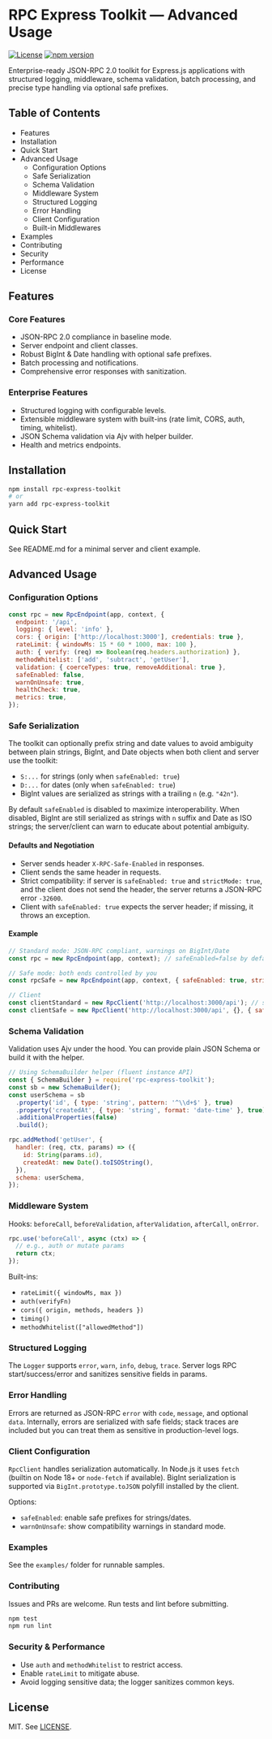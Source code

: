 # RPC Express Toolkit — Advanced Usage

[![License](https://img.shields.io/badge/License-MIT-blue.svg)](LICENSE)
[![npm version](https://img.shields.io/npm/v/rpc-express-toolkit.svg)](https://www.npmjs.com/package/rpc-express-toolkit)

Enterprise-ready JSON-RPC 2.0 toolkit for Express.js applications with structured logging, middleware, schema validation, batch processing, and precise type handling via optional safe prefixes.

## Table of Contents

- Features
- Installation
- Quick Start
- Advanced Usage
  - Configuration Options
  - Safe Serialization
  - Schema Validation
  - Middleware System
  - Structured Logging
  - Error Handling
  - Client Configuration
  - Built-in Middlewares
- Examples
- Contributing
- Security
- Performance
- License

## Features

### Core Features
- JSON-RPC 2.0 compliance in baseline mode.
- Server endpoint and client classes.
- Robust BigInt & Date handling with optional safe prefixes.
- Batch processing and notifications.
- Comprehensive error responses with sanitization.

### Enterprise Features
- Structured logging with configurable levels.
- Extensible middleware system with built-ins (rate limit, CORS, auth, timing, whitelist).
- JSON Schema validation via Ajv with helper builder.
- Health and metrics endpoints.

## Installation

```bash
npm install rpc-express-toolkit
# or
yarn add rpc-express-toolkit
```

## Quick Start

See README.md for a minimal server and client example.

## Advanced Usage

### Configuration Options

```javascript
const rpc = new RpcEndpoint(app, context, {
  endpoint: '/api',
  logging: { level: 'info' },
  cors: { origin: ['http://localhost:3000'], credentials: true },
  rateLimit: { windowMs: 15 * 60 * 1000, max: 100 },
  auth: { verify: (req) => Boolean(req.headers.authorization) },
  methodWhitelist: ['add', 'subtract', 'getUser'],
  validation: { coerceTypes: true, removeAdditional: true },
  safeEnabled: false,
  warnOnUnsafe: true,
  healthCheck: true,
  metrics: true,
});
```

### Safe Serialization

The toolkit can optionally prefix string and date values to avoid ambiguity between plain strings, BigInt, and Date objects when both client and server use the toolkit:

- `S:...` for strings (only when `safeEnabled: true`)
- `D:...` for dates (only when `safeEnabled: true`)
- BigInt values are serialized as strings with a trailing `n` (e.g. `"42n"`).

By default `safeEnabled` is disabled to maximize interoperability. When disabled, BigInt are still serialized as strings with `n` suffix and Date as ISO strings; the server/client can warn to educate about potential ambiguity.

#### Defaults and Negotiation

- Server sends header `X-RPC-Safe-Enabled` in responses.
- Client sends the same header in requests.
- Strict compatibility: if server is `safeEnabled: true` and `strictMode: true`, and the client does not send the header, the server returns a JSON-RPC error `-32600`.
- Client with `safeEnabled: true` expects the server header; if missing, it throws an exception.

#### Example

```javascript
// Standard mode: JSON-RPC compliant, warnings on BigInt/Date
const rpc = new RpcEndpoint(app, context); // safeEnabled=false by default

// Safe mode: both ends controlled by you
const rpcSafe = new RpcEndpoint(app, context, { safeEnabled: true, strictMode: true });

// Client
const clientStandard = new RpcClient('http://localhost:3000/api'); // safeEnabled=false
const clientSafe = new RpcClient('http://localhost:3000/api', {}, { safeEnabled: true });
```

### Schema Validation

Validation uses Ajv under the hood. You can provide plain JSON Schema or build it with the helper.

```javascript
// Using SchemaBuilder helper (fluent instance API)
const { SchemaBuilder } = require('rpc-express-toolkit');
const sb = new SchemaBuilder();
const userSchema = sb
  .property('id', { type: 'string', pattern: '^\\d+$' }, true)
  .property('createdAt', { type: 'string', format: 'date-time' }, true)
  .additionalProperties(false)
  .build();

rpc.addMethod('getUser', {
  handler: (req, ctx, params) => ({
    id: String(params.id),
    createdAt: new Date().toISOString(),
  }),
  schema: userSchema,
});
```

### Middleware System

Hooks: `beforeCall`, `beforeValidation`, `afterValidation`, `afterCall`, `onError`.

```javascript
rpc.use('beforeCall', async (ctx) => {
  // e.g., auth or mutate params
  return ctx;
});
```

Built-ins:
- `rateLimit({ windowMs, max })`
- `auth(verifyFn)`
- `cors({ origin, methods, headers })`
- `timing()`
- `methodWhitelist(["allowedMethod"])`

### Structured Logging

The `Logger` supports `error`, `warn`, `info`, `debug`, `trace`. Server logs RPC start/success/error and sanitizes sensitive fields in params.

### Error Handling

Errors are returned as JSON-RPC `error` with `code`, `message`, and optional `data`. Internally, errors are serialized with safe fields; stack traces are included but you can treat them as sensitive in production-level logs.

### Client Configuration

`RpcClient` handles serialization automatically. In Node.js it uses `fetch` (builtin on Node 18+ or `node-fetch` if available). BigInt serialization is supported via `BigInt.prototype.toJSON` polyfill installed by the client.

Options:
- `safeEnabled`: enable safe prefixes for strings/dates.
- `warnOnUnsafe`: show compatibility warnings in standard mode.

### Examples

See the `examples/` folder for runnable samples.

### Contributing

Issues and PRs are welcome. Run tests and lint before submitting.

```bash
npm test
npm run lint
```

### Security & Performance

- Use `auth` and `methodWhitelist` to restrict access.
- Enable `rateLimit` to mitigate abuse.
- Avoid logging sensitive data; the logger sanitizes common keys.

## License

MIT. See [LICENSE](LICENSE).

